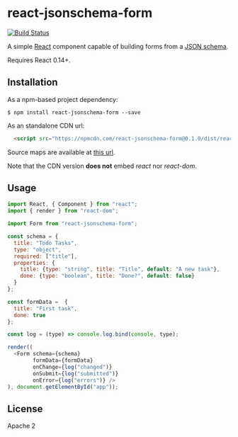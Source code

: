 react-jsonschema-form
=====================

[![Build Status](https://travis-ci.org/mozilla-services/react-jsonschema-form.svg)](https://travis-ci.org/mozilla-services/react-jsonschema-form)

A simple [React]() component capable of building forms from a [JSON schema]().

Requires React 0.14+.

## Installation

As a npm-based project dependency:

```
$ npm install react-jsonschema-form --save
```

As an standalone CDN url:

```html
  <script src="https://npmcdn.com/react-jsonschema-form@0.1.0/dist/react-jsonschema-form-0.1.0.js"></script>
```

Source maps are available at [this url](https://npmcdn.com/react-jsonschema-form@0.1.0/dist/react-jsonschema-form-0.1.0.js.map).

Note that the CDN version **does not** embed *react* nor *react-dom*.

## Usage

```js
import React, { Component } from "react";
import { render } from "react-dom";

import Form from "react-jsonschema-form";

const schema = {
  title: "Todo Tasks",
  type: "object",
  required: ["title"],
  properties: {
    title: {type: "string", title: "Title", default: "A new task"},
    done: {type: "boolean", title: "Done?", default: false}
  }
};

const formData =  {
  title: "First task",
  done: true
};

const log = (type) => console.log.bind(console, type);

render((
  <Form schema={schema}
        formData={formData}
        onChange={log("changed")}
        onSubmit={log("submitted")}
        onError={log("errors")} />
), document.getElementById("app"));
```

## License

Apache 2
